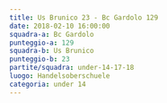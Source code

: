 ```yaml
---
title: Us Brunico 23 - Bc Gardolo 129
date: 2018-02-10 16:00:00
squadra-a: Bc Gardolo
punteggio-a: 129
squadra-b: Us Brunico
punteggio-b: 23
partite/squadra: under-14-17-18
luogo: Handelsoberschuele
categoria: under 14
---
```

